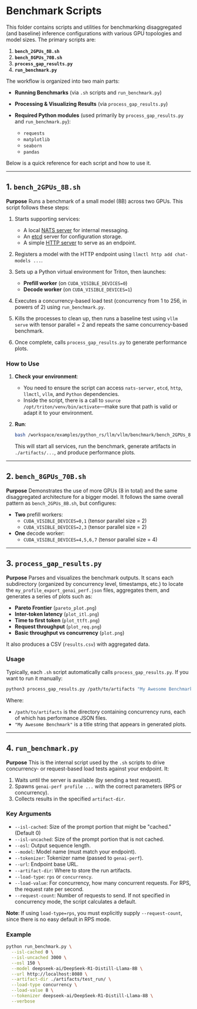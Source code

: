 <!--
SPDX-FileCopyrightText: Copyright (c) 2025 NVIDIA CORPORATION & AFFILIATES. All rights reserved.
SPDX-License-Identifier: Apache-2.0

Licensed under the Apache License, Version 2.0 (the "License");
you may not use this file except in compliance with the License.
You may obtain a copy of the License at

http://www.apache.org/licenses/LICENSE-2.0

Unless required by applicable law or agreed to in writing, software
distributed under the License is distributed on an "AS IS" BASIS,
WITHOUT WARRANTIES OR CONDITIONS OF ANY KIND, either express or implied.
See the License for the specific language governing permissions and
limitations under the License.
-->

# Benchmark Scripts

This folder contains scripts and utilities for benchmarking disaggregated (and baseline) inference configurations with various GPU topologies and model sizes. The primary scripts are:

1. **`bench_2GPUs_8B.sh`**
2. **`bench_8GPUs_70B.sh`**
3. **`process_gap_results.py`**
4. **`run_benchmark.py`**

The workflow is organized into two main parts:
- **Running Benchmarks** (via `.sh` scripts and `run_benchmark.py`)
- **Processing & Visualizing Results** (via `process_gap_results.py`)

- **Required Python modules** (used primarily by `process_gap_results.py` and `run_benchmark.py`):
  - `requests`
  - `matplotlib`
  - `seaborn`
  - `pandas`


Below is a quick reference for each script and how to use it.

---

## 1. `bench_2GPUs_8B.sh`

**Purpose**
Runs a benchmark of a small model (8B) across two GPUs. This script follows these steps:

1. Starts supporting services:
   - A local [NATS server](https://nats.io/) for internal messaging.
   - An [etcd](https://etcd.io/) server for configuration storage.
   - A simple [HTTP server](https://pypi.org/project/http/) to serve as an endpoint.

2. Registers a model with the HTTP endpoint using `llmctl http add chat-models ...`.

3. Sets up a Python virtual environment for Triton, then launches:
   - **Prefill worker** (on `CUDA_VISIBLE_DEVICES=0`)
   - **Decode worker** (on `CUDA_VISIBLE_DEVICES=1`)

4. Executes a concurrency-based load test (concurrency from 1 to 256, in powers of 2) using `run_benchmark.py`.

5. Kills the processes to clean up, then runs a baseline test using `vllm serve` with tensor parallel = 2 and repeats the same concurrency-based benchmark.

6. Once complete, calls `process_gap_results.py` to generate performance plots.

### How to Use

1. **Check your environment**:
   - You need to ensure the script can access `nats-server`, `etcd`, `http`, `llmctl`, `vllm`, and `Python` dependencies.
   - Inside the script, there is a call to `source /opt/triton/venv/bin/activate`—make sure that path is valid or adapt it to your environment.

2. **Run**:
   ```bash
   bash /workspace/examples/python_rs/llm/vllm/benchmark/bench_2GPUs_8B.sh
   ```
   This will start all services, run the benchmark, generate artifacts in `./artifacts/...`, and produce performance plots.


---

## 2. `bench_8GPUs_70B.sh`

**Purpose**
Demonstrates the use of more GPUs (8 in total) and the same disaggregated architecture for a bigger model. It follows the same overall pattern as `bench_2GPUs_8B.sh`, but configures:

- **Two** prefill workers:
  - `CUDA_VISIBLE_DEVICES=0,1` (tensor parallel size = 2)
  - `CUDA_VISIBLE_DEVICES=2,3` (tensor parallel size = 2)
- **One** decode worker:
  - `CUDA_VISIBLE_DEVICES=4,5,6,7` (tensor parallel size = 4)

---

## 3. `process_gap_results.py`

**Purpose**
Parses and visualizes the benchmark outputs. It scans each subdirectory (organized by concurrency level, timestamps, etc.) to locate the `my_profile_export_genai_perf.json` files, aggregates them, and generates a series of plots such as:

- **Pareto Frontier** (`pareto_plot.png`)
- **Inter-token latency** (`plot_itl.png`)
- **Time to first token** (`plot_ttft.png`)
- **Request throughput** (`plot_req.png`)
- **Basic throughput vs concurrency** (`plot.png`)

It also produces a CSV (`results.csv`) with aggregated data.

### Usage

Typically, each `.sh` script automatically calls `process_gap_results.py`. If you want to run it manually:

```bash
python3 process_gap_results.py /path/to/artifacts "My Awesome Benchmark"
```

Where:
- `/path/to/artifacts` is the directory containing concurrency runs, each of which has performance JSON files.
- `"My Awesome Benchmark"` is a title string that appears in generated plots.

---

## 4. `run_benchmark.py`

**Purpose**
This is the internal script used by the `.sh` scripts to drive concurrency- or request-based load tests against your endpoint. It:

1. Waits until the server is available (by sending a test request).
2. Spawns `genai-perf profile ...` with the correct parameters (RPS or concurrency).
3. Collects results in the specified `artifact-dir`.

### Key Arguments

- `--isl-cached`: Size of the prompt portion that might be "cached." (Default 0)
- `--isl-uncached`: Size of the prompt portion that is not cached.
- `--osl`: Output sequence length.
- `--model`: Model name (must match your endpoint).
- `--tokenizer`: Tokenizer name (passed to `genai-perf`).
- `--url`: Endpoint base URL.
- `--artifact-dir`: Where to store the run artifacts.
- `--load-type`: `rps` or `concurrency`.
- `--load-value`: For concurrency, how many concurrent requests. For RPS, the request rate per second.
- `--request-count`: Number of requests to send. If not specified in concurrency mode, the script calculates a default.

**Note**: If using `load-type=rps`, you must explicitly supply `--request-count`, since there is no easy default in RPS mode.

### Example

```bash
python run_benchmark.py \
  --isl-cached 0 \
  --isl-uncached 3000 \
  --osl 150 \
  --model deepseek-ai/DeepSeek-R1-Distill-Llama-8B \
  --url http://localhost:8080 \
  --artifact-dir ./artifacts/test_run/ \
  --load-type concurrency \
  --load-value 8 \
  --tokenizer deepseek-ai/DeepSeek-R1-Distill-Llama-8B \
  --verbose
```

